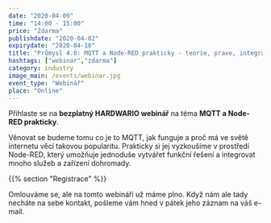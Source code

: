 ```yaml
---
date: "2020-04-09"
time: "14:00 - 15:00"
price: "Zdarma"
publishdate: "2020-04-02"
expirydate: "2020-04-10"
title: "Průmysl 4.0: MQTT a Node-RED prakticky - teorie, praxe, integrace"
hashtags: ["webinar","zdarma"]
category: industry
image_main: /events/webinar.jpg
event_type: "Webinář"
place: "Online"
---
```


Přihlaste se na **bezplatný HARDWARIO webinář** na téma **MQTT a Node-RED prakticky**.

Věnovat se budeme tomu co je to MQTT, jak funguje a proč má ve světě internetu věcí takovou popularitu. Prakticky si jej vyzkoušíme v prostředí Node-RED, který umožňuje jednoduše vytvářet funkční řešení a integrovat mnoho služeb a zařízení dohromady.

{{% section "Registrace" %}}

Omlouváme se, ale na tomto webináři už máme plno. Když nám ale tady necháte na sebe kontakt, pošleme vám hned v pátek jeho záznam na váš e-mail.

<script charset="utf-8" type="text/javascript" src="//js.hsforms.net/forms/shell.js"></script>
<script>
  hbspt.forms.create({
	portalId: "5453210",
	formId: "29af7d91-bedd-4ebc-bfbf-8f587ec8c1cf"
});
</script>

